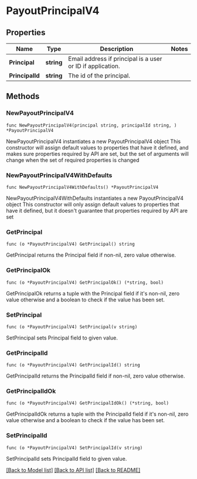 # PayoutPrincipalV4

## Properties

Name | Type | Description | Notes
------------ | ------------- | ------------- | -------------
**Principal** | **string** | Email address if principal is a user or ID if application. | 
**PrincipalId** | **string** | The id of the principal. | 

## Methods

### NewPayoutPrincipalV4

`func NewPayoutPrincipalV4(principal string, principalId string, ) *PayoutPrincipalV4`

NewPayoutPrincipalV4 instantiates a new PayoutPrincipalV4 object
This constructor will assign default values to properties that have it defined,
and makes sure properties required by API are set, but the set of arguments
will change when the set of required properties is changed

### NewPayoutPrincipalV4WithDefaults

`func NewPayoutPrincipalV4WithDefaults() *PayoutPrincipalV4`

NewPayoutPrincipalV4WithDefaults instantiates a new PayoutPrincipalV4 object
This constructor will only assign default values to properties that have it defined,
but it doesn't guarantee that properties required by API are set

### GetPrincipal

`func (o *PayoutPrincipalV4) GetPrincipal() string`

GetPrincipal returns the Principal field if non-nil, zero value otherwise.

### GetPrincipalOk

`func (o *PayoutPrincipalV4) GetPrincipalOk() (*string, bool)`

GetPrincipalOk returns a tuple with the Principal field if it's non-nil, zero value otherwise
and a boolean to check if the value has been set.

### SetPrincipal

`func (o *PayoutPrincipalV4) SetPrincipal(v string)`

SetPrincipal sets Principal field to given value.


### GetPrincipalId

`func (o *PayoutPrincipalV4) GetPrincipalId() string`

GetPrincipalId returns the PrincipalId field if non-nil, zero value otherwise.

### GetPrincipalIdOk

`func (o *PayoutPrincipalV4) GetPrincipalIdOk() (*string, bool)`

GetPrincipalIdOk returns a tuple with the PrincipalId field if it's non-nil, zero value otherwise
and a boolean to check if the value has been set.

### SetPrincipalId

`func (o *PayoutPrincipalV4) SetPrincipalId(v string)`

SetPrincipalId sets PrincipalId field to given value.



[[Back to Model list]](../README.md#documentation-for-models) [[Back to API list]](../README.md#documentation-for-api-endpoints) [[Back to README]](../README.md)


